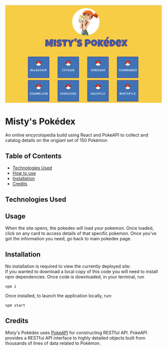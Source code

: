 <img src="src/assets/deployed-image.png"  style="width: 700px" alt="deployed site landing page">

# Misty's Pokédex

An online encycolopedia build using React and PokeAPI to collect and catalog details on the origianl set of 150 Pokémon


## Table of Contents

- [Technologies Used](#Technologies-Used)
- [How to use](#how-to-use)
- [Installation](#installation)
- [Credits](#credits)

## Technologies Used

## Usage
When the site opens, the pokedex will load your pokemon. Once loaded, click on any  card to access details of that specific pokemon. Once you've got the information you need, go back to main pokedex page.

## Installation

No installation is required to view the currently deployed site:  
If you wanted to download a local copy of this code you will need to install npm dependencies. Once code is downloaded, in your terminal, run

```
npm i
```

Once installed, to launch the application locally, run:

```
npm start
```

## Credits

Misty's Pokédex uses [PokeAPI](#https://pokeapi.co/) for constructing RESTful API.
PokeAPI provides a RESTful API interface to highly detailed objects built from thousands of lines of data related to Pokémon.
